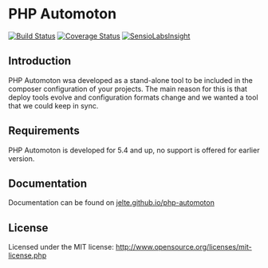 PHP Automoton
============
[![Build Status](https://travis-ci.org/jelte/automaton.svg?branch=master)](https://travis-ci.org/jelte/automaton)
[![Coverage Status](https://coveralls.io/repos/jelte/automaton/badge.png?branch=master)](https://coveralls.io/r/jelte/automaton?branch=master)
[![SensioLabsInsight](https://insight.sensiolabs.com/projects/f11914ba-ea28-460f-a3cc-eb120afc579d/mini.png)](https://insight.sensiolabs.com/projects/f11914ba-ea28-460f-a3cc-eb120afc579d)

Introduction
------------

PHP Automoton wsa developed as a stand-alone tool to be included in the composer configuration of your projects.
The main reason for this is that deploy tools evolve and configuration formats change and we wanted a tool that we could keep in sync.

Requirements
------------

PHP Automoton is developed for 5.4 and up, no support is offered for earlier version.

Documentation
-------------

Documentation can be found on [jelte.github.io/php-automoton](http://jelte.github.io/php-automoton/)

License
-------
Licensed under the MIT license: http://www.opensource.org/licenses/mit-license.php
